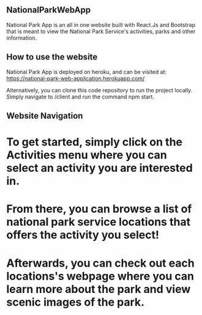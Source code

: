## NationalParkWebApp

National Park App is an all in one website built with React.Js and Bootstrap that is meant to view the National Park Service's activities, parks and other information.

## How to use the website

National Park App is deployed on heroku, and can be visited at: https://national-park-web-application.herokuapp.com/

Alternatively, you can clone this code repository to run the project locally. Simply navigate to /client and run the command npm start.

## Website Navigation


# To get started, simply click on the Activities menu where you can select an activity you are interested in. 


# From there, you can browse a list of national park service locations that offers the activity you select! 


# Afterwards, you can check out each locations's webpage where you can learn more about the park and view scenic images of the park.

